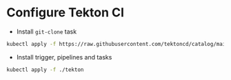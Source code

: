 Configure Tekton CI
===================

- Install `git-clone` task

```bash
kubectl apply -f https://raw.githubusercontent.com/tektoncd/catalog/main/task/git-clone/0.5/git-clone.yaml
```

- Install trigger, pipelines and tasks

```bash
kubectl apply -f ./tekton
```
